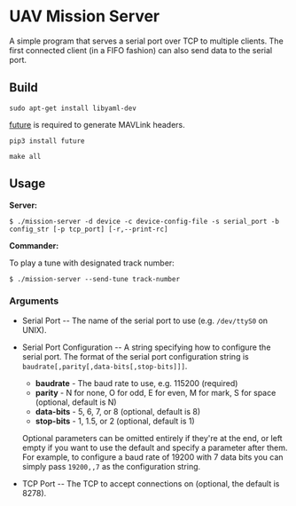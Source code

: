 # UAV Mission Server

A simple program that serves a serial port over TCP to multiple clients. The first connected
client (in a FIFO fashion) can also send data to the serial port.

## Build

```
sudo apt-get install libyaml-dev
```

[future](https://pypi.org/project/future/) is required to generate MAVLink headers.
```shell
pip3 install future
```

```shell
make all
```

## Usage

**Server:**

```shell
$ ./mission-server -d device -c device-config-file -s serial_port -b config_str [-p tcp_port] [-r,--print-rc]
```

**Commander:**

To play a tune with designated track number:

```
$ ./mission-server --send-tune track-number
```

### Arguments

* Serial Port -- The name of the serial port to use (e.g. `/dev/ttyS0` on UNIX).

* Serial Port Configuration -- A string specifying how to configure the serial port. The format of
    the serial port configuration string is `baudrate[,parity[,data-bits[,stop-bits]]]`.

    * **baudrate** - The baud rate to use, e.g. 115200 (required)
    * **parity** - N for none, O for odd, E for even, M for mark, S for space (optional, default is N)
    * **data-bits** - 5, 6, 7, or 8 (optional, default is 8)
    * **stop-bits** - 1, 1.5, or 2 (optional, default is 1)

    Optional parameters can be omitted entirely if they're at the end, or left empty if you want to use
    the default and specify a parameter after them. For example, to configure a baud rate of 19200 with 7
    data bits you can simply pass `19200,,7` as the configuration string.

* TCP Port -- The TCP to accept connections on (optional, the default is 8278).
